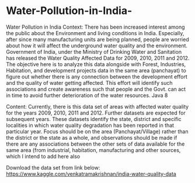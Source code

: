 # Water-Pollution-in-India-
Water Pollution in India 
Context:
There has been increased interest among the public about the Environment and living conditions in India. Especially, after since many manufacturing units are being planned, people are worried about how it will affect the underground water quality and the environment. Government of India, under the Ministry of Drinking Water and Sanitation has released the Water Quality Affected Data for 2009, 2010, 2011 and 2012. The objective here is to analyze this data alongside with Forest, Industries, Habitation, and development projects data in the same area (panchayat) to figure out whether there is any connection between the development effort and the quality of water getting affected. This effort will identify such associations and create awareness such that people and the Govt. can act in time to avoid further deterioration of the water resources. Java 8

Content:
Currently, there is this data set of areas with affected water quality for the years 2009, 2010, 2011 and 2012. Further datasets are expected for subsequent years. These datasets identify the state, district and specific localities in which water quality degradation has been reported in that particular year. Focus should be on the area (Panchayat/Village) rather than the district or the state as a whole, and observations should be made if there are any associations between the other sets of data available for the same area (from industrial, habitation, manufacturing and other sources, which I intend to add here also

Download the data set from link below:
https://www.kaggle.com/venkatramakrishnan/india-water-quality-data
